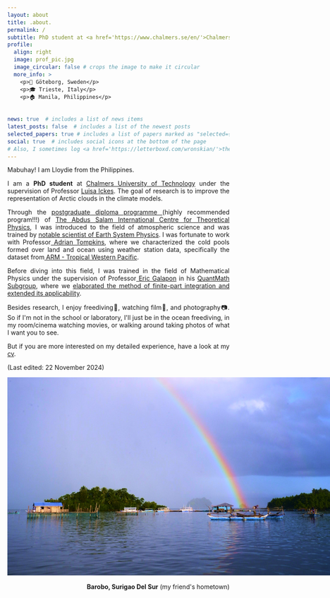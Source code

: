 ```yaml
---
layout: about
title: .about.
permalink: /
subtitle: PhD student at <a href='https://www.chalmers.se/en/'>Chalmers University of Technology</a>
profile:
  align: right
  image: prof_pic.jpg
  image_circular: false # crops the image to make it circular
  more_info: >
    <p>📍 Göteborg, Sweden</p>
    <p>🎓 Trieste, Italy</p>
    <p>🏠 Manila, Philippines</p>
    

news: true  # includes a list of news items
latest_posts: false  # includes a list of the newest posts
selected_papers: true # includes a list of papers marked as "selected={true}"
social: true  # includes social icons at the bottom of the page
# Also, I sometimes log <a href='https://letterboxd.com/wronskian/'>the film I watched</a>. Lastly, as my friend suggested, I'm planning to <a href='https://www.instagram.com/llvftgrp/'>upload here</a> my shots and take a look how I see the world.  
---
```


Mabuhay! I am Lloydie from the Philippines.
<div style="text-align: justify"> 
<p>I am a <strong>PhD student</strong> at <a href='https://www.chalmers.se/en/'> Chalmers University of Technology</a> under the supervision of Professor <a href='https://www.chalmers.se/en/persons/ickes/'> Luisa Ickes</a>. The goal of research is to improve the representation of Arctic clouds in the climate models.

<p>Through the <a href ='https://www.ictp.it/opportunity/ictp-postgraduate-diploma-programme'> postgraduate diploma programme </a> (highly recommended program!!!) of <a href='https://www.ictp.it/'>The Abdus Salam International Centre for Theoretical Physics</a>, I was introduced to the field of atmospheric science and was trained by <a href='https://www.ictp.it/esp'>notable scientist of Earth System Physics</a>. I was fortunate to work with Professor<a href='https://users.ictp.it/~tompkins/'> Adrian Tompkins</a>, where we characterized the cold pools formed over land and ocean using weather station data, specifically the dataset from<a href='https://www.arm.gov/capabilities/observatories/twp'> ARM - Tropical Western Pacific</a>.

<p>Before diving into this field, I was trained in the field of Mathematical Physics under the supervision of Professor<a href='http://nip.upd.edu.ph/profiles/eric-a-galapon/'> Eric Galapon</a> in his <a href= 'https://quant-math.org/wp/'>QuantMath Subgroup</a>, where we <a href='https://pubs.aip.org/aip/jmp/article-abstract/62/4/043505/235708/Finite-part-integration-in-the-presence-of'>elaborated the method of finite-part integration and extended its applicability</a>.

<p>Besides research, I enjoy freediving🤿, watching film🍿, and photography📷. So if I'm not in the school or laboratory, I'll just be in the ocean freediving, in my room/cinema watching movies, or walking around taking photos of what I want you to see. 

<p>But if you are more interested on my detailed experience, have a look at my <a href='/cv/'>cv</a>.

<p>(Last edited: 22 November 2024)
<p>
<img src="assets/img/225.jpg" alt="Barobo" class="center" style="max-width:800px;">
<div style="text-align: right"> 
<strong>Barobo, Surigao Del Sur</strong> (my friend's hometown)
